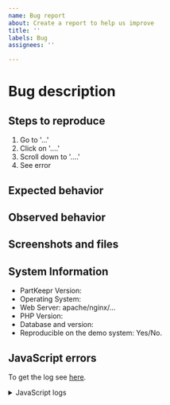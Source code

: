 ```yaml
---
name: Bug report
about: Create a report to help us improve
title: ''
labels: Bug
assignees: ''

---
```


[comment]: # (Hi and thanks for an issue. In order to help you best, please fill out the following information.)

# Bug description

[comment]: # (A clear and concise description of what the bug is.)

[comment]: # (A good description of an issue would be: When I click the button "Add Part" in the "Parts List", then I expect the "Add Part" window to be opened. Instead, I receive an error on the JavaScript console.)

[comment]: # (A bad description would be: Adding parts do not work)

## Steps to reproduce

1. Go to '...'
2. Click on '....'
3. Scroll down to '....'
4. See error

## Expected behavior

[comment]: # (A clear and concise description of what you expected to happen.)

## Observed behavior

[comment]: # (A clear description of what happens instead.)

## Screenshots and files
[comment]: # (If applicable, add screenshots or other files to help explain your problem. Otherwise remove this section please. If you can, create a screenshot on View->System Information.)

## System Information

* PartKeepr Version:
* Operating System:
* Web Server: apache/nginx/...
* PHP Version:
* Database and version:
* Reproducible on the demo system: Yes/No.

## JavaScript errors

To get the log see [here](http://wiki.partkeepr.org/wiki/Issues/Opening_the_JavaScript_Console).

<details><summary>JavaScript logs</summary>

```
Put the logs here
```

</details>
